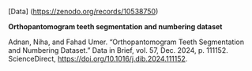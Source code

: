 [Data] (https://zenodo.org/records/10538750)


**Orthopantomogram teeth segmentation and numbering dataset**


Adnan, Niha, and Fahad Umer. “Orthopantomogram Teeth Segmentation and Numbering Dataset.” Data in Brief, vol. 57, Dec. 2024, p. 111152. ScienceDirect, https://doi.org/10.1016/j.dib.2024.111152.
